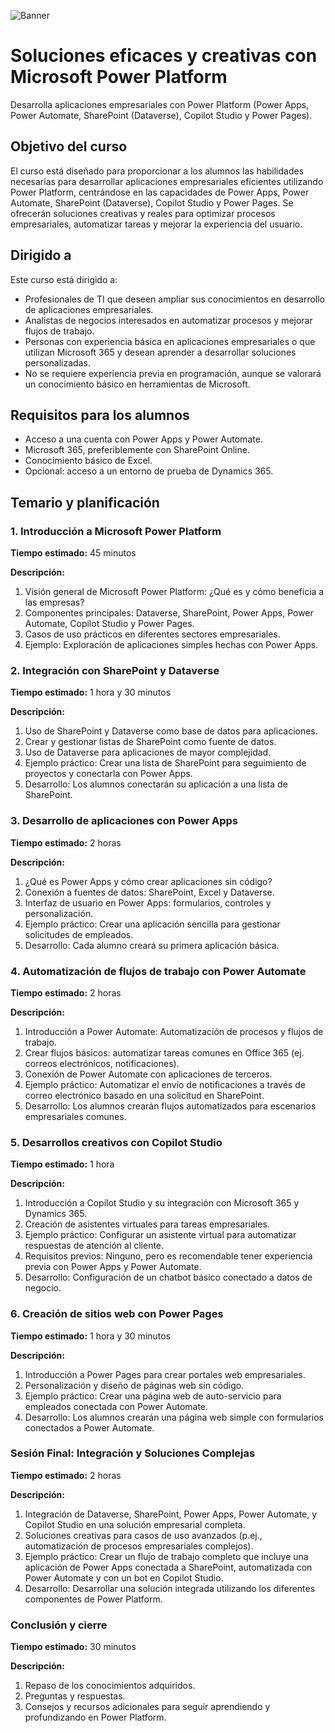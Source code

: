 ![Banner](https://github.com/user-attachments/assets/1fa6be52-1a01-476f-9713-eab1dcc4ad58)

# Soluciones eficaces y creativas con Microsoft Power Platform

Desarrolla aplicaciones empresariales con Power Platform (Power Apps, Power Automate, SharePoint (Dataverse), Copilot Studio y Power Pages).

## Objetivo del curso

El curso está diseñado para proporcionar a los alumnos las habilidades necesarias para desarrollar aplicaciones empresariales eficientes utilizando Power Platform, centrándose en las capacidades de Power Apps, Power Automate, SharePoint (Dataverse), Copilot Studio y Power Pages. Se ofrecerán soluciones creativas y reales para optimizar procesos empresariales, automatizar tareas y mejorar la experiencia del usuario.

## Dirigido a

Este curso está dirigido a:
- Profesionales de TI que deseen ampliar sus conocimientos en desarrollo de aplicaciones empresariales.
- Analistas de negocios interesados en automatizar procesos y mejorar flujos de trabajo.
- Personas con experiencia básica en aplicaciones empresariales o que utilizan Microsoft 365 y desean aprender a desarrollar soluciones personalizadas.
- No se requiere experiencia previa en programación, aunque se valorará un conocimiento básico en herramientas de Microsoft.

## Requisitos para los alumnos

- Acceso a una cuenta con Power Apps y Power Automate.
- Microsoft 365, preferiblemente con SharePoint Online.
- Conocimiento básico de Excel.
- Opcional: acceso a un entorno de prueba de Dynamics 365.

## Temario y planificación

### 1. Introducción a Microsoft Power Platform

**Tiempo estimado:** 45 minutos

**Descripción:**
1. Visión general de Microsoft Power Platform: ¿Qué es y cómo beneficia a las empresas?
2. Componentes principales: Dataverse, SharePoint, Power Apps, Power Automate, Copilot Studio y Power Pages.
3. Casos de uso prácticos en diferentes sectores empresariales.
4. Ejemplo: Exploración de aplicaciones simples hechas con Power Apps.

### 2. Integración con SharePoint y Dataverse

**Tiempo estimado:** 1 hora y 30 minutos

**Descripción:**
1. Uso de SharePoint y Dataverse como base de datos para aplicaciones.
2. Crear y gestionar listas de SharePoint como fuente de datos.
3. Uso de Dataverse para aplicaciones de mayor complejidad.
4. Ejemplo práctico: Crear una lista de SharePoint para seguimiento de proyectos y conectarla con Power Apps.
5. Desarrollo: Los alumnos conectarán su aplicación a una lista de SharePoint.

### 3. Desarrollo de aplicaciones con Power Apps

**Tiempo estimado:** 2 horas

**Descripción:**
1. ¿Qué es Power Apps y cómo crear aplicaciones sin código?
2. Conexión a fuentes de datos: SharePoint, Excel y Dataverse.
3. Interfaz de usuario en Power Apps: formularios, controles y personalización.
4. Ejemplo práctico: Crear una aplicación sencilla para gestionar solicitudes de empleados.
5. Desarrollo: Cada alumno creará su primera aplicación básica.

### 4. Automatización de flujos de trabajo con Power Automate

**Tiempo estimado:** 2 horas

**Descripción:**
1. Introducción a Power Automate: Automatización de procesos y flujos de trabajo.
2. Crear flujos básicos: automatizar tareas comunes en Office 365 (ej. correos electrónicos, notificaciones).
3. Conexión de Power Automate con aplicaciones de terceros.
4. Ejemplo práctico: Automatizar el envío de notificaciones a través de correo electrónico basado en una solicitud en SharePoint.
5. Desarrollo: Los alumnos crearán flujos automatizados para escenarios empresariales comunes.

### 5. Desarrollos creativos con Copilot Studio

**Tiempo estimado:** 1 hora

**Descripción:**
1. Introducción a Copilot Studio y su integración con Microsoft 365 y Dynamics 365.
2. Creación de asistentes virtuales para tareas empresariales.
3. Ejemplo práctico: Configurar un asistente virtual para automatizar respuestas de atención al cliente.
4. Requisitos previos: Ninguno, pero es recomendable tener experiencia previa con Power Apps y Power Automate.
5. Desarrollo: Configuración de un chatbot básico conectado a datos de negocio.

### 6. Creación de sitios web con Power Pages

**Tiempo estimado:** 1 hora y 30 minutos

**Descripción:**
1. Introducción a Power Pages para crear portales web empresariales.
2. Personalización y diseño de páginas web sin código.
3. Ejemplo práctico: Crear una página web de auto-servicio para empleados conectada con Power Automate.
4. Desarrollo: Los alumnos crearán una página web simple con formularios conectados a Power Automate.

### Sesión Final: Integración y Soluciones Complejas

**Tiempo estimado:** 2 horas

**Descripción:**
1. Integración de Dataverse, SharePoint, Power Apps, Power Automate, y Copilot Studio en una solución empresarial completa.
2. Soluciones creativas para casos de uso avanzados (p.ej., automatización de procesos empresariales complejos).
3. Ejemplo práctico: Crear un flujo de trabajo completo que incluye una aplicación de Power Apps conectada a SharePoint, automatizada con Power Automate y con un bot en Copilot Studio.
4. Desarrollo: Desarrollar una solución integrada utilizando los diferentes componentes de Power Platform.

### Conclusión y cierre

**Tiempo estimado:** 30 minutos

**Descripción:**
1. Repaso de los conocimientos adquiridos.
2. Preguntas y respuestas.
3. Consejos y recursos adicionales para seguir aprendiendo y profundizando en Power Platform.
